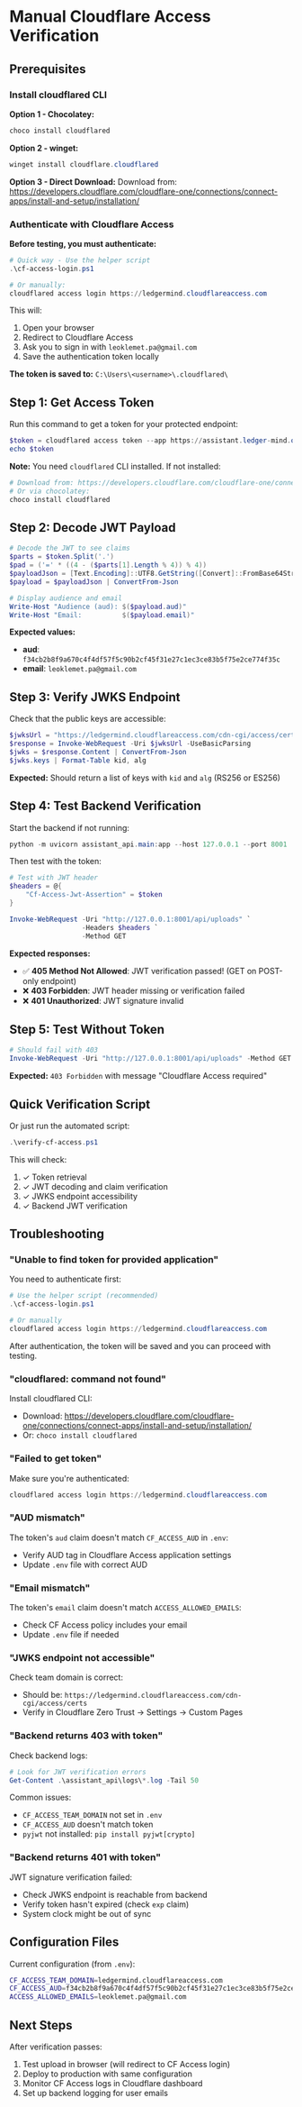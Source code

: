 # Manual Cloudflare Access Verification

## Prerequisites

### Install cloudflared CLI

**Option 1 - Chocolatey:**
```powershell
choco install cloudflared
```

**Option 2 - winget:**
```powershell
winget install cloudflare.cloudflared
```

**Option 3 - Direct Download:**
Download from: https://developers.cloudflare.com/cloudflare-one/connections/connect-apps/install-and-setup/installation/

### Authenticate with Cloudflare Access

**Before testing, you must authenticate:**

```powershell
# Quick way - Use the helper script
.\cf-access-login.ps1

# Or manually:
cloudflared access login https://ledgermind.cloudflareaccess.com
```

This will:
1. Open your browser
2. Redirect to Cloudflare Access
3. Ask you to sign in with `leoklemet.pa@gmail.com`
4. Save the authentication token locally

**The token is saved to:** `C:\Users\<username>\.cloudflared\`

## Step 1: Get Access Token

Run this command to get a token for your protected endpoint:

```powershell
$token = cloudflared access token --app https://assistant.ledger-mind.org/api/uploads
echo $token
```

**Note:** You need `cloudflared` CLI installed. If not installed:
```powershell
# Download from: https://developers.cloudflare.com/cloudflare-one/connections/connect-apps/install-and-setup/installation/
# Or via chocolatey:
choco install cloudflared
```

## Step 2: Decode JWT Payload

```powershell
# Decode the JWT to see claims
$parts = $token.Split('.')
$pad = ('=' * ((4 - ($parts[1].Length % 4)) % 4))
$payloadJson = [Text.Encoding]::UTF8.GetString([Convert]::FromBase64String($parts[1] + $pad))
$payload = $payloadJson | ConvertFrom-Json

# Display audience and email
Write-Host "Audience (aud): $($payload.aud)"
Write-Host "Email:          $($payload.email)"
```

**Expected values:**
- **aud**: `f34cb2b8f9a670c4f4df57f5c90b2cf45f31e27c1ec3ce83b5f75e2ce774f35c`
- **email**: `leoklemet.pa@gmail.com`

## Step 3: Verify JWKS Endpoint

Check that the public keys are accessible:

```powershell
$jwksUrl = "https://ledgermind.cloudflareaccess.com/cdn-cgi/access/certs"
$response = Invoke-WebRequest -Uri $jwksUrl -UseBasicParsing
$jwks = $response.Content | ConvertFrom-Json
$jwks.keys | Format-Table kid, alg
```

**Expected:** Should return a list of keys with `kid` and `alg` (RS256 or ES256)

## Step 4: Test Backend Verification

Start the backend if not running:

```powershell
python -m uvicorn assistant_api.main:app --host 127.0.0.1 --port 8001
```

Then test with the token:

```powershell
# Test with JWT header
$headers = @{
    "Cf-Access-Jwt-Assertion" = $token
}

Invoke-WebRequest -Uri "http://127.0.0.1:8001/api/uploads" `
                  -Headers $headers `
                  -Method GET
```

**Expected responses:**
- ✅ **405 Method Not Allowed**: JWT verification passed! (GET on POST-only endpoint)
- ❌ **403 Forbidden**: JWT header missing or verification failed
- ❌ **401 Unauthorized**: JWT signature invalid

## Step 5: Test Without Token

```powershell
# Should fail with 403
Invoke-WebRequest -Uri "http://127.0.0.1:8001/api/uploads" -Method GET
```

**Expected:** `403 Forbidden` with message "Cloudflare Access required"

## Quick Verification Script

Or just run the automated script:

```powershell
.\verify-cf-access.ps1
```

This will check:
1. ✓ Token retrieval
2. ✓ JWT decoding and claim verification
3. ✓ JWKS endpoint accessibility
4. ✓ Backend JWT verification

## Troubleshooting

### "Unable to find token for provided application"

You need to authenticate first:

```powershell
# Use the helper script (recommended)
.\cf-access-login.ps1

# Or manually
cloudflared access login https://ledgermind.cloudflareaccess.com
```

After authentication, the token will be saved and you can proceed with testing.

### "cloudflared: command not found"
Install cloudflared CLI:
- Download: https://developers.cloudflare.com/cloudflare-one/connections/connect-apps/install-and-setup/installation/
- Or: `choco install cloudflared`

### "Failed to get token"
Make sure you're authenticated:
```powershell
cloudflared access login https://ledgermind.cloudflareaccess.com
```

### "AUD mismatch"
The token's `aud` claim doesn't match `CF_ACCESS_AUD` in `.env`:
- Verify AUD tag in Cloudflare Access application settings
- Update `.env` file with correct AUD

### "Email mismatch"
The token's `email` claim doesn't match `ACCESS_ALLOWED_EMAILS`:
- Check CF Access policy includes your email
- Update `.env` file if needed

### "JWKS endpoint not accessible"
Check team domain is correct:
- Should be: `https://ledgermind.cloudflareaccess.com/cdn-cgi/access/certs`
- Verify in Cloudflare Zero Trust → Settings → Custom Pages

### "Backend returns 403 with token"
Check backend logs:
```powershell
# Look for JWT verification errors
Get-Content .\assistant_api\logs\*.log -Tail 50
```

Common issues:
- `CF_ACCESS_TEAM_DOMAIN` not set in `.env`
- `CF_ACCESS_AUD` doesn't match token
- `pyjwt` not installed: `pip install pyjwt[crypto]`

### "Backend returns 401 with token"
JWT signature verification failed:
- Check JWKS endpoint is reachable from backend
- Verify token hasn't expired (check `exp` claim)
- System clock might be out of sync

## Configuration Files

Current configuration (from `.env`):

```bash
CF_ACCESS_TEAM_DOMAIN=ledgermind.cloudflareaccess.com
CF_ACCESS_AUD=f34cb2b8f9a670c4f4df57f5c90b2cf45f31e27c1ec3ce83b5f75e2ce774f35c
ACCESS_ALLOWED_EMAILS=leoklemet.pa@gmail.com
```

## Next Steps

After verification passes:
1. Test upload in browser (will redirect to CF Access login)
2. Deploy to production with same configuration
3. Monitor CF Access logs in Cloudflare dashboard
4. Set up backend logging for user emails
